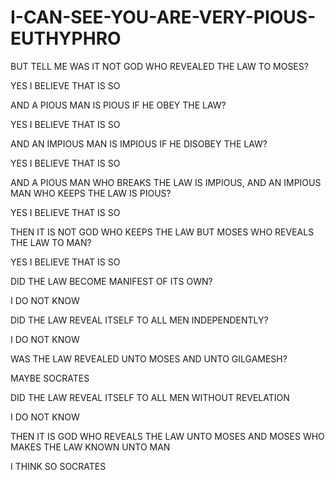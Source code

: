 # I-CAN-SEE-YOU-ARE-VERY-PIOUS-EUTHYPHRO

BUT TELL ME WAS IT NOT GOD WHO REVEALED THE LAW TO MOSES?

YES I BELIEVE THAT IS SO

AND A PIOUS MAN IS PIOUS IF HE OBEY THE LAW?

YES I BELIEVE THAT IS SO

AND AN IMPIOUS MAN IS IMPIOUS IF HE DISOBEY THE LAW?

YES I BELIEVE THAT IS SO

AND A PIOUS MAN WHO BREAKS THE LAW IS IMPIOUS, AND AN IMPIOUS MAN WHO KEEPS THE LAW IS PIOUS?

YES I BELIEVE THAT IS SO

THEN IT IS NOT GOD WHO KEEPS THE LAW BUT MOSES WHO REVEALS THE LAW TO MAN?

YES I BELIEVE THAT IS SO

DID THE LAW BECOME MANIFEST OF ITS OWN?

I DO NOT KNOW

DID THE LAW REVEAL ITSELF TO ALL MEN INDEPENDENTLY?

I DO NOT KNOW

WAS THE LAW REVEALED UNTO MOSES AND UNTO GILGAMESH?

MAYBE SOCRATES

DID THE LAW REVEAL ITSELF TO ALL MEN WITHOUT REVELATION

I DO NOT KNOW

THEN IT IS GOD WHO REVEALS THE LAW UNTO MOSES AND MOSES WHO MAKES THE LAW KNOWN UNTO MAN

I THINK SO SOCRATES


